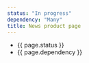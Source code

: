 ```yaml
---
status: "In progress"
dependency: "Many"
title: News product page
---
```


- {{ page.status }}
- {{ page.dependency }}